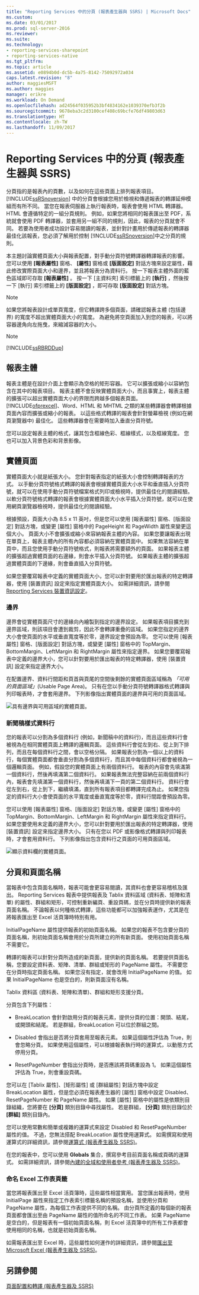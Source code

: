 ```yaml
---
title: "Reporting Services 中的分頁 (報表產生器與 SSRS) | Microsoft Docs"
ms.custom: 
ms.date: 03/01/2017
ms.prod: sql-server-2016
ms.reviewer: 
ms.suite: 
ms.technology:
- reporting-services-sharepoint
- reporting-services-native
ms.tgt_pltfrm: 
ms.topic: article
ms.assetid: e0894b0d-dc5b-4a75-8142-75092972a034
caps.latest.revision: "8"
author: maggiesMSFT
ms.author: maggies
manager: erikre
ms.workload: On Demand
ms.openlocfilehash: ad24564f035952b3bf4834162e1039370efb3f2b
ms.sourcegitcommit: 9678eba3c2d3100cef408c69bcfe76df49803d63
ms.translationtype: HT
ms.contentlocale: zh-TW
ms.lasthandoff: 11/09/2017
---
```

# <a name="pagination-in-reporting-services-report-builder--and-ssrs"></a>Reporting Services 中的分頁 (報表產生器與 SSRS)
  分頁指的是報表內的頁數，以及如何在這些頁面上排列報表項目。 [!INCLUDE[ssRSnoversion](../../includes/ssrsnoversion-md.md)] 中的分頁會根據您用於檢視和傳遞報表的轉譯延伸模組而有所不同。 當您在報表伺服器上執行報表時，報表會使用 HTML 轉譯器。 HTML 會遵循特定的一組分頁規則。 例如，如果您將相同的報表匯出至 PDF，系統就會使用 PDF 轉譯器，並套用另一組不同的規則，因此，報表的分頁就會不同。 若要為使用者成功設計容易閱讀的報表，並針對計畫用於傳遞報表的轉譯器最佳化該報表，您必須了解用於控制 [!INCLUDE[ssRSnoversion](../../includes/ssrsnoversion-md.md)]中之分頁的規則。  
  
 本主題討論實體頁面大小與報表配置，對手動分頁符號轉譯器轉譯報表的影響。 您可以使用 **[報表屬性]** 窗格、 **[屬性]** 窗格或 **[版面設定]** 對話方塊來設定屬性，藉此修改實際頁面大小和邊界，並且將報表分為資料行。 按一下報表主體外面的藍色區域即可存取 **[報表屬性]** 。 按一下 [主資料夾] 索引標籤上的 **[執行]** ，然後按一下 [執行] 索引標籤上的 **[版面設定]** ，即可存取 **[版面設定]** 對話方塊。  
  
> [!NOTE]  
>  如果您將報表設計成單頁寬度，但它轉譯跨多個頁面，請確認報表主體 (包括邊界) 的寬度不超出實體頁面大小的寬度。 為避免將空頁面加入到您的報表，可以將容器邊角向左拖曳，來縮減容器的大小。  
  
> [!NOTE]  
>  [!INCLUDE[ssRBRDDup](../../includes/ssrbrddup-md.md)]  
  
## <a name="the-report-body"></a>報表主體  
 報表主體是在設計介面上會顯示為空格的矩形容器。 它可以擴張或縮小以容納包含在其中的報表項目。 報表主體不會反映實體頁面大小，而且事實上，報表主體的擴張可以超出實體頁面大小的界限而跨越多個報表頁面。 [!INCLUDE[ofprexcel](../../includes/ofprexcel-md.md)]、Word、HTML 和 MHTML 之類的某些轉譯器會轉譯根據頁面內容而擴張或縮小的報表。 以這些格式轉譯的報表會針對螢幕檢視 (例如在網頁瀏覽器中) 最佳化。 這些轉譯器會在需要時加入垂直分頁符號。  
  
 您可以設定報表主體的格式，讓其包含框線色彩、框線樣式，以及框線寬度。 您也可以加入背景色彩和背景影像。  
  
## <a name="the-physical-page"></a>實體頁面  
 實體頁面大小就是紙張大小。 您針對報表指定的紙張大小會控制轉譯報表的方式。 以手動分頁符號格式轉譯的報表會根據實體頁面大小水平和垂直插入分頁符號，就可以在使用手動分頁符號檔案格式列印或檢視時，提供最佳化的閱讀經驗。 以軟分頁符號格式轉譯的報表會根據實體頁面大小水平插入分頁符號，就可以在使用網頁瀏覽器檢視時，提供最佳化的閱讀經驗。  
  
 根據預設，頁面大小為 8.5 x 11 英吋，但是您可以使用 [報表屬性] 窗格、[版面設定] 對話方塊，或變更 [屬性] 窗格中的 PageHeight 和 PageWidth 屬性來變更這個大小。 頁面大小不會擴張或縮小來容納報表主體的內容。 如果您要讓報表出現在單頁上，報表主體內的所有內容都必須容納在實體頁面中。 如果無法容納在單頁中，而且您使用手動分頁符號格式，則報表將需要額外的頁面。 如果報表主體的擴張超過實體頁面的右邊緣，則會水平插入分頁符號。 如果報表主體的擴張超過實體頁面的下邊緣，則會垂直插入分頁符號。  
  
 如果您要覆寫報表中定義的實體頁面大小，您可以針對要用於匯出報表的特定轉譯器，使用 [裝置資訊] 設定來指定實體頁面大小。 如需詳細資訊，請參閱 [Reporting Services 裝置資訊設定](http://go.microsoft.com/fwlink/?LinkId=102515)。  
  
### <a name="margins"></a>邊界  
 邊界會從實體頁面尺寸的邊緣向內繪製到指定的邊界設定。 如果報表項目擴充到邊界區域，則該項目會遭到裁剪，因此不會轉譯重疊的區域。 如果您指定的邊界大小會使頁面的水平或垂直寬度等於零，邊界設定會預設為零。 您可以使用 [報表屬性] 窗格、[版面設定] 對話方塊，或變更 [屬性] 窗格中的 TopMargin、BottomMargin、LeftMargin 和 RightMargin 屬性來指定邊界。 如果您要覆寫報表中定義的邊界大小，您可以針對要用於匯出報表的特定轉譯器，使用 [裝置資訊] 設定來指定邊界大小。  
  
 在配置邊界、資料行間距和頁首與頁尾的空間後剩餘的實體頁面區域稱為 *「可用的頁面區域」*(Usable Page Area)。 只有在您以手動分頁符號轉譯器格式轉譯與列印報表時，才會套用邊界。 下列影像指出實體頁面的邊界與可用的頁面區域。  
  
 ![具有邊界與可用區域的實體頁面。](../../reporting-services/report-design/media/rspagemargins.gif "具有邊界與可用區域的實體頁面。")  
  
### <a name="newsletter-style-columns"></a>新聞稿樣式資料行  
 您的報表可以分割為多個資料行 (例如，新聞稿中的資料行)，而且這些資料行會被視為在相同實體頁面上轉譯的邏輯頁面。 這些資料行會從左到右、從上到下排列，而且在每個資料行之間，會以空格分隔。 如果報表分割為一個以上的資料行，每個實體頁面都會垂直分割為多個資料行，而且其中每個資料行都會被視為一個邏輯頁面。 例如，假設您的實體頁面上有兩個資料行。 報表的內容會先填滿第一個資料行，然後再填滿第二個資料行。 如果報表無法完整容納在前兩個資料行內，報表會先填滿第一個資料行，然後再填滿下一頁的第二個資料行。 資料行會從左到右，從上到下，繼續填滿，直到所有報表項目都轉譯完成為止。 如果您指定的資料行大小會使頁面的水平寬度或垂直寬度等於零，資料行間距會預設為零。  
  
 您可以使用 [報表屬性] 窗格、[版面設定] 對話方塊，或變更 [屬性] 窗格中的 TopMargin、BottomMargin、LeftMargin 和 RightMargin 屬性來指定資料行。 如果您要使用未定義的邊界大小，您可以針對要用於匯出報表的特定轉譯器，使用 [裝置資訊] 設定來指定邊界大小。 只有在您以 PDF 或影像格式轉譯與列印報表時，才會套用資料行。 下列影像指出包含資料行之頁面的可用頁面區域。  
  
 ![顯示資料欄的實體頁面。](../../reporting-services/report-design/media/rspagecolumns.gif "顯示資料欄的實體頁面。")  
  
## <a name="page-breaks-and-page-names"></a>分頁和頁面名稱  
 當報表中包含頁面名稱時，報表可能會更容易閱讀，其資料也會更容易稽核及匯出。 Reporting Services 報表中提供報表及 Tablix 資料區域 (資料表、矩陣和清單) 的屬性、群組和矩形，可控制重新編頁、重設頁碼，並在分頁時提供新的報表頁面名稱。 不論報表以何種格式轉譯，這些功能都可以加強報表運作，尤其是在將報表匯出至 Excel 活頁簿時特別有用。  
  
 InitialPageName 屬性提供報表的初始頁面名稱。 如果您的報表不包含要分頁的頁面名稱，則初始頁面名稱會用於分頁所建立的所有新頁面。 使用初始頁面名稱不需要它。  
  
 轉譯的報表可以針對分頁所造成的新頁面，提供新的頁面名稱。 若要提供頁面名稱，您要設定資料表、矩陣、清單、群組或矩形的 PageName 屬性。 不需要您在分頁時指定頁面名稱。 如果您沒有指定，就會改用 InitialPageName 的值。 如果 InitialPageName 也是空白的，則新頁面沒有名稱。  
  
 Tablix 資料區 (資料表、矩陣和清單)、群組和矩形支援分頁。  
  
 分頁包含下列屬性：  
  
-   BreakLocation 會針對啟用分頁的報表元素，提供分頁的位置：開頭、結尾，或開頭和結尾。 若是群組，BreakLocation 可以位於群組之間。  
  
-   Disabled 會指出是否將分頁套用至報表元素。 如果這個屬性評估為 True，則會忽略分頁。 如果使用這個屬性，可以根據報表執行時的運算式，以動態方式停用分頁。  
  
-   ResetPageNumber 會指出分頁時，是否應該將頁碼重設為 1。 如果這個屬性評估為 True，則會重設頁碼。  
  
 您可以在 [Tablix 屬性]、[矩形屬性] 或 [群組屬性] 對話方塊中設定 BreakLocation 屬性，但是您必須在報表產生器的 [屬性] 窗格中設定 Disabled、ResetPageNumber 和 PageName 屬性。 如果 [屬性] 窗格中的屬性是依類別目錄組織，您將要在 **[分頁]** 類別目錄中尋找屬性。 若是群組， **[分頁]** 類別目錄位於 **[群組]** 類別目錄內。  
  
 您可以使用常數和簡單或複雜的運算式來設定 Disabled 和 ResetPageNumber 屬性的值。 不過，您無法搭配 BreakLocation 屬性使用運算式。 如需撰寫和使用運算式的詳細資訊，請參閱[運算式 &#40;報表產生器及 SSRS&#41;](../../reporting-services/report-design/expressions-report-builder-and-ssrs.md)。  
  
 在您的報表中，您可以使用 **Globals** 集合，撰寫參考目前頁面名稱或頁碼的運算式。 如需詳細資訊，請參閱[內建的全域和使用者參考 &#40;報表產生器及 SSRS&#41;](../../reporting-services/report-design/built-in-collections-built-in-globals-and-users-references-report-builder.md)。  
  
### <a name="naming-excel-worksheet-tabs"></a>命名 Excel 工作表頁籤  
 當您將報表匯出至 Excel 活頁簿時，這些屬性相當實用。 當您匯出報表時，使用 InitialPage 屬性來指定工作表索引標籤名稱的預設名稱，並使用分頁和 PageName 屬性，為每個工作表提供不同的名稱。 由分頁所定義的每個新的報表頁面都會匯出至由 PageName 屬性的值所命名的不同工作表。 如果 PageName 是空白的，但是報表有一個初始頁面名稱，則 Excel 活頁簿中的所有工作表都會使用相同的名稱，也就是初始頁面名稱。  
  
 如需報表匯出至 Excel 時，這些屬性如何運作的詳細資訊，請參閱[匯出至 Microsoft Excel &#40;報表產生器及 SSRS&#41;](../../reporting-services/report-builder/exporting-to-microsoft-excel-report-builder-and-ssrs.md)。  
  
## <a name="see-also"></a>另請參閱  
 [頁面配置和轉譯 &#40;報表產生器及 SSRS&#41;](../../reporting-services/report-design/page-layout-and-rendering-report-builder-and-ssrs.md)  
  
  
